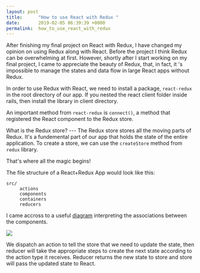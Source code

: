 ```yaml
---
layout: post
title:      "How to use React with Redux "
date:       2019-02-05 06:39:39 +0000
permalink:  how_to_use_react_with_redux
---
```



After finishing my final project on React with Redux, I have changed my opinion on using Redux along with React. Before the project I think Redux can be overwhelming at first. However, shortly after I start working on my final project, I came to appreciate the beauty of Redux, that, in fact, it 's impossible to manage the states and data flow in large React apps without Redux. 

In order to use Redux with React, we need to install a package, `react-redux` in the root directory of our app. If you nested the react client folder inside rails, then install the library in client directory. 

An important method from `react-redux` is `connect()`, a method that registered the React component to the Redux store. 

What is the Redux store?    --- The Redux store stores all the moving parts of Redux.  It's a fundemental part of our app that holds the state of the entire application. To create a store, we can use the `createStore` method from `redux` library. 

That's where all the magic begins! 

The file structure of a React+Redux App would look like this:

```
src/
     actions 
     components
     containers
     reducers 
```
I came accross to a useful [diagram](https://www.youtube.com/watch?v=hiaqhI62zZs) interpreting the associations between the components. 

![](https://i.ytimg.com/vi/hiaqhI62zZs/hqdefault.jpg)

We dispatch an action to tell the store that we need to update the state, then reducer will take the appropriate steps to create the next state according to the action type it receives. Reducer returns the new state to store and store will pass the updated state to React. 





